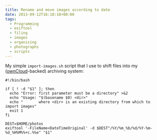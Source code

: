 ```yaml
---
title: Rename and move images according to date
date: 2013-09-12T16:10:18+00:00
tags:
  - Programming
  - exiftool
  - filing
  - images
  - organising
  - photographs
  - scripts
---
```

My simple `import-images.sh` script that I use to shift files into my ([ownCloud](http://owncloud.org/)-backed) archiving system:

    #!/bin/bash
    
    if [ ! -d "$1" ]; then
      echo "Error: first parameter must be a directory" >&2
      echo "Usage: "$(basename $0) <dir>"
      echo "       where <dir> is an existing directory from which to import images"
      exit 1
    fi
    
    DEST=$HOME/photos
    exiftool '-FileName<DateTimeOriginal' -d $DEST"/%Y/%m_%b/%d/%Y-%m-%d_%H%M%%+c.%%e" "$1"
